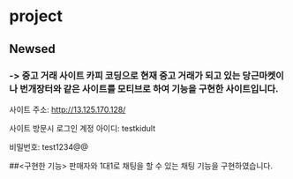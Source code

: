 # project

## Newsed
### -> 중고 거래 사이트 카피 코딩으로 현재 중고 거래가 되고 있는 당근마켓이나 번개장터와 같은 사이트를 모티브로 하여 기능을 구현한 사이트입니다.

사이트 주소: http://13.125.170.128/

사이트 방문시 로그인 계정
아이디: testkidult

비밀번호: test1234@@

##<구현한 기능>
판매자와 1대1로 채팅을 할 수 있는 채팅 기능을 구현하였습니다.
